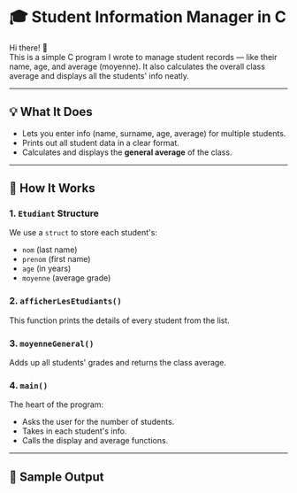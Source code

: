 # 🎓 Student Information Manager in C

Hi there! 👋  
This is a simple C program I wrote to manage student records — like their name, age, and average (moyenne). It also calculates the overall class average and displays all the students' info neatly.

---

## 💡 What It Does

- Lets you enter info (name, surname, age, average) for multiple students.
- Prints out all student data in a clear format.
- Calculates and displays the **general average** of the class.

---

## 🧠 How It Works

### 1. `Etudiant` Structure  
We use a `struct` to store each student's:
- `nom` (last name)
- `prenom` (first name)
- `age` (in years)
- `moyenne` (average grade)

### 2. `afficherLesEtudiants()`  
This function prints the details of every student from the list.

### 3. `moyenneGeneral()`  
Adds up all students' grades and returns the class average.

### 4. `main()`  
The heart of the program:
- Asks the user for the number of students.
- Takes in each student's info.
- Calls the display and average functions.

---

## 🧪 Sample Output

